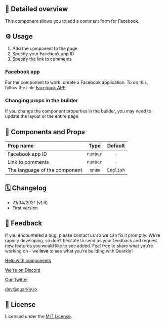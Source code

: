 ## 📖 Detailed overview

This component allows you to add a comment form for Facebook.

## ⚙️ Usage

1.  Add the component to the page
2.  Specify your Facebook app ID
3.  Specify the link to comments

### Facebook app

For the component to work, create a Facebook application. To do this, follow the link: [Facebook APP](https://developers.facebook.com/apps)

### Changing props in the builder

If you change the component properties in the builder, you may need to update the layout or the entire page.

## 🧩 Components and Props

| Prop name                     |   Type   |  Default  |
| :---------------------------- | :------: | :-------: |
| Facebook app ID               | `number` |    `-`    |
| Link to comments              | `number` |    `-`    |
| The language of the component |  `enum`  | `English` |

## 🗓 Changelog

-   21/04/2021 (v1.0)
-   First version

## 📮 Feedback

If you encountered a bug, please contact us so we can fix it promptly. We’re rapidly developing, so don’t hesitate to send us your feedback and request new features you would like to see added. Feel free to share what you’re working on - we **love** to see what you’re building with Quarkly!

[Help with components](https://community.quarkly.io/c/requests/11)

[We're on Discord](https://discord.gg/SuF9vCMJGW)

[Our Twitter](https://twitter.com/quarklyapp)

[dev@quarkly.io](mailto:dev@quarkly.io)

## 📝 License

Licensed under the [MIT License](https://raw.githubusercontent.com/quarkly/community-kit/master/LICENSE).

